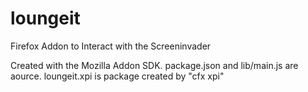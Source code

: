 loungeit
========

Firefox Addon to Interact with the Screeninvader

Created with the Mozilla Addon SDK.
package.json and lib/main.js are aource.
loungeit.xpi is package created by "cfx xpi"